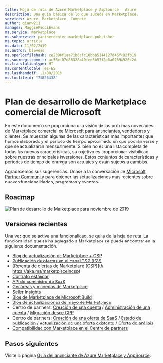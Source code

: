 ```yaml
---
title: Hoja de ruta de Azure Marketplace y AppSource | Azure
description: Una guía básica de lo que sucede en Marketplace.
services: Azure, Marketplace, Compute
author: qianw211
manager: MaggiePucciEvans
ms.service: marketplace
ms.subservice: partnercenter-marketplace-publisher
ms.topic: article
ms.date: 11/02/2019
ms.author: blevens
ms.openlocfilehash: ce2390f1aa71b6cfc10bbb5144127d46fc82fb19
ms.sourcegitcommit: ac56ef07d86328c40fed5b5792a6a02698926c2d
ms.translationtype: HT
ms.contentlocale: es-ES
ms.lasthandoff: 11/08/2019
ms.locfileid: "73826438"
---
```

# <a name="microsoft-commercial-marketplace-roadmap"></a>Plan de desarrollo de Marketplace comercial de Microsoft

En este documento se proporciona una visión de las próximas novedades de Marketplace comercial de Microsoft para anunciantes, vendedores y clientes. Se muestran algunas de las características más importantes que hemos elaborado y el período de tiempo aproximado en que podrán verse y que se actualizarán mensualmente. Si bien no es una lista completa de todas las nuevas características, su objetivo es proporcionar visibilidad sobre nuestras principales inversiones. Estos conjuntos de características y períodos de tiempo de entrega son actuales y están sujetos a cambios.

Agradecemos sus sugerencias. Únase a la conversación de [Microsoft Partner Community](https://www.microsoftpartnercommunity.com/) para obtener las actualizaciones más recientes sobre nuevas funcionalidades, programas y eventos.

## <a name="roadmap"></a>Roadmap
![Plan de desarrollo de Marketplace para noviembre de 2019](./media/marketplace-publishers-guide/roadmap-nov19.png)

## <a name="recent-releases"></a>Versiones recientes

Una vez que se activa una funcionalidad, se quita de la hoja de ruta. La funcionalidad que se ha agregado a Marketplace se puede encontrar en la siguiente documentación.

* [Blog de actualización de Marketplace + CSP](https://aka.ms/marketplacemarchupdateblog)
* [Publicación de ofertas en el canal CSP (ISV)](https://aka.ms/publishtocsp)
* [Reventa de ofertas de Marketplace (CSP)](h https://aka.ms/marketplaceincsp)
* [Contrato estándar](https://aka.ms/standardcontract)
* [API de suministro de SaaS](https://aka.ms/saasapiv2)
* [Geoáreas y monedas de Marketplace](https://aka.ms/marketplacegeos)
* [Seller Insights](https://docs.microsoft.com/azure/marketplace/cloud-partner-portal-orig/si-changes)
* [Blog de Marketplace de Microsoft Build](https://aka.ms/marketplacebuildblog)
* [Blog de actualizaciones de mayo de Marketplace](https://azure.microsoft.com/blog/microsoft-commercial-marketplace-updates-may-2019/)
* Centro de partners: [Creación de una cuenta](https://docs.microsoft.com/azure/marketplace/partner-center-portal/create-account) / [Administración de una cuenta](https://docs.microsoft.com/azure/marketplace/partner-center-portal/manage-account) / [Migración desde CPP](https://docs.microsoft.com/azure/marketplace/partner-center-portal/account-migration-from-cpp-to-pc)
* Centro de partners: [Creación de una oferta de SaaS](https://docs.microsoft.com/azure/marketplace/partner-center-portal/create-new-saas-offer) / [Estado de publicación](https://docs.microsoft.com/azure/marketplace/partner-center-portal/publishing-status
) / [Actualización de una oferta existente](https://docs.microsoft.com/azure/marketplace/partner-center-portal/update-existing-offer) / [Oferta de análisis](https://docs.microsoft.com/azure/marketplace/partner-center-portal/analytics)
* [Compatibilidad con Marketplace en el Centro de partners](https://docs.microsoft.com/azure/marketplace/partner-center-portal/support)

## <a name="next-steps"></a>Pasos siguientes

Visite la página [Guía del anunciante de Azure Marketplace y AppSource](https://docs.microsoft.com/azure/marketplace/marketplace-publishers-guide).
